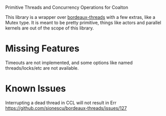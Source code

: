 Primitive Threads and Concurrency Operations for Coalton

This library is a wrapper over
[bordeaux-threads](https://github.com/sionescu/bordeaux-threads) with
a few extras, like a Mutex type.  It is meant to be pretty primitive,
things like actors and parallel kernels are out of the scope of this
library.

# Missing Features

Timeouts are not implemented, and some options like named
threads/locks/etc are not available.

# Known Issues

Interrupting a dead thread in CCL will not result in Err
https://github.com/sionescu/bordeaux-threads/issues/127